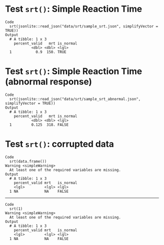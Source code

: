 # Test `srt()`: Simple Reaction Time

    Code
      srt(jsonlite::read_json("data/srt/sample_srt.json", simplifyVector = TRUE))
    Output
      # A tibble: 1 x 3
        percent_valid   mrt is_normal
                <dbl> <dbl> <lgl>    
      1           0.9  150. TRUE     

# Test `srt()`: Simple Reaction Time (abnormal response)

    Code
      srt(jsonlite::read_json("data/srt/sample_srt_abnormal.json", simplifyVector = TRUE))
    Output
      # A tibble: 1 x 3
        percent_valid   mrt is_normal
                <dbl> <dbl> <lgl>    
      1         0.125  318. FALSE    

# Test `srt()`: corrupted data

    Code
      srt(data.frame())
    Warning <simpleWarning>
      At least one of the required variables are missing.
    Output
      # A tibble: 1 x 3
        percent_valid mrt   is_normal
        <lgl>         <lgl> <lgl>    
      1 NA            NA    FALSE    

---

    Code
      srt(1)
    Warning <simpleWarning>
      At least one of the required variables are missing.
    Output
      # A tibble: 1 x 3
        percent_valid mrt   is_normal
        <lgl>         <lgl> <lgl>    
      1 NA            NA    FALSE    

